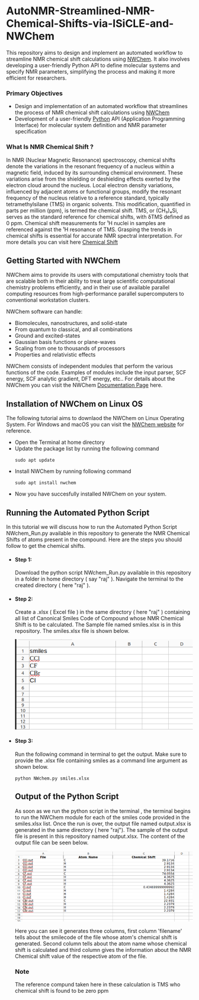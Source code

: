 # AutoNMR-Streamlined-NMR-Chemical-Shifts-via-ISiCLE-and-NWChem
This repository aims to design and implement an automated workflow to streamline NMR chemical shift calculations using [NWChem](https://www.nwchem-sw.org/). It also involves developing a user-friendly Python API to define molecular systems and specify NMR parameters, simplifying the process and making it more efficient for researchers.

### Primary Objectives
- Design and implementation of an automated workflow that streamlines the process of NMR chemical shift calculations using [NWChem](https://www.nwchem-sw.org/)
- Development of a user-friendly [Python](https://www.python.org/) API (Application Programming Interface) for molecular system definition and NMR parameter specification

### What Is NMR Chemical Shift ?
In NMR (Nuclear Magnetic Resonance) spectroscopy, chemical shifts denote the variations in the resonant frequency of a nucleus within a magnetic field, induced by its surrounding chemical environment. These variations arise from the shielding or deshielding effects exerted by the electron cloud around the nucleus. Local electron density variations, influenced by adjacent atoms or functional groups, modify the resonant frequency of the nucleus relative to a reference standard, typically tetramethylsilane (TMS) in organic solvents. This modification, quantified in parts per million (ppm), is termed the chemical shift. TMS, or (CH₃)₄Si, serves as the standard reference for chemical shifts, with δTMS defined as 0 ppm. Chemical shift measurements for ¹H nuclei in samples are referenced against the ¹H resonance of TMS. Grasping the trends in chemical shifts is essential for accurate NMR spectral interpretation. For more details you can visit here [Chemical Shift](https://chem.libretexts.org/Bookshelves/Organic_Chemistry/Organic_Chemistry_(Morsch_et_al.)/13%3A_Structure_Determination_-_Nuclear_Magnetic_Resonance_Spectroscopy/13.03%3A_Chemical_Shifts_in_H_NMR__Spectroscopy)

## Getting Started with NWChem
NWChem aims to provide its users with computational chemistry tools that are scalable both in their ability to treat large scientific computational chemistry problems efficiently, and in their use of available parallel computing resources from high-performance parallel supercomputers to conventional workstation clusters.

NWChem software can handle:

 - Biomolecules, nanostructures, and solid-state
 - From quantum to classical, and all combinations
 - Ground and excited-states
 - Gaussian basis functions or plane-waves
 - Scaling from one to thousands of processors
 - Properties and relativistic effects
   
NWChem consists of independent modules that perform the various functions of the code. Examples of modules include the input parser, SCF energy, SCF analytic gradient, DFT energy, etc.. For details about the NWChem you can visit the NWChem [Documentation Page](https://nwchemgit.github.io/Compiling-NWChem.html) here.

## Installation of NWChem on Linux OS
The following tutorial aims to downlaod the NWChem on Linux Operating System. For Windows and macOS you can visit the [NWChem website](https://nwchemgit.github.io/Download.html) for reference.
- Open the Terminal at home directory
- Update the package list by running the following command
  ```
  sudo apt update
  ```
- Install NWChem by running following command
  ```
  sudo apt install nwchem
  ```
- Now you have succesfully installed NWChem on your system.
## Running the Automated Python Script
In this tutorial we will discuss how to run the Automated Python Script NWchem_Run.py available in this repository to generate the NMR Chemical Shifts of atoms present in the compound. Here are the steps you should follow to get the chemical shifts.

- #### Step 1:
  Download the python script NWchem_Run.py available in this repository in a folder in home directory ( say "raj" ).
  Navigate the terminal to the created directory ( here "raj" ). 
  
- #### Step 2:
  Create a .xlsx ( Excel file ) in the same directory ( here "raj" )  containing all list of Canonical Smiles Code of Compound whose NMR Chemical Shift is to be calculated. The Sample file named        smiles.xlsx is in this repository. The smiles.xlsx file is shown below.

  ![Input file](Images/input1.png)

- #### Step 3:
  Run the following command in terminal to get the output. Make sure to provide the .xlsx file containing smiles as a command line argument as shown below.
  ```
  python NWchem.py smiles.xlsx
  ```

  ## Output of the Python Script
  As soon as we run the python script in the terminal , the terminal begins to run the NWChem module for each of the smiles code provided in the smiles.xlsx list. Once the run is over, the output file     named output.xlsx is generated in the same directory ( here "raj"). The sample of the output file is present in this repository named output.xlsx.
  The content of the output file can be seen below.
  
  ![Output of Python](Images/output1.png)

  Here you can see it generates three columns, first column 'filename' tells about the smilecode of the file whose atom's chemical shift is generated. Second column tells about the atom name whose chemical shift is calculated and third column gives the information about the NMR Chemical shift value of the respective atom of the file.

  ### Note
  The reference compund taken here in these calculation is TMS who chemical shift is found to be zero ppm
  
  









  
